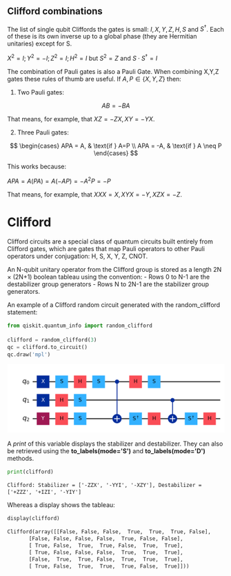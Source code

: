 ## Clifford combinations

The list of single qubit Cliffords the gates is small: $I, X, Y, Z, H, S$ and $S^\dagger$.
Each of these is its own inverse up to a global phase (they are Hermitian unitaries) except for S.

$X^2 = I; Y^2 = -I; Z^2 = I; H^2 = I$ but $S^2 = Z$ and $S \cdot S^\dagger = I$

The combination of Pauli gates is also a Pauli Gate. When combining X,Y,Z gates these rules of thumb are useful. 
If $`A,P \in \{ X,Y,Z \}`$ then:

1. Two Pauli gates:

$$
AB = -BA
$$

That means, for example, that $XZ = -ZX, XY=-YX$.

2. Three Pauli gates:  

$$
\begin{cases}
APA = A, & \text{if } A=P \\
APA = -A, & \text{if } A \neq P
\end{cases}
$$
    
This works because:

$APA = A(PA) = A(-AP) = -A^2P = -P$

That means, for example, that $XXX = X, XYX=-Y, XZX = -Z$.

# Clifford 

Clifford circuits are a special class of quantum circuits built entirely from Clifford gates, which are gates that map Pauli operators to other Pauli operators under conjugation: H, S, X, Y, Z, CNOT.

An N-qubit unitary operator from the Clifford group is stored as a length 2N × (2N+1) boolean tableau using the convention:
    - Rows 0 to N-1 are the destabilizer group generators
    - Rows N to 2N-1 are the stabilizer group generators.

An example of a Clifford random circuit generated with the random_clifford statement:

```python
from qiskit.quantum_info import random_clifford

clifford = random_clifford(3)
qc = clifford.to_circuit()
qc.draw('mpl')
```
!['random clifford'](../images/Clifford.png)

A *print* of this variable displays the stabilizer and destabilizer. They can also be retrieved using the **to_labels(mode='S')** and **to_labels(mode='D')** methods.

```python
print(clifford)
```

```
Clifford: Stabilizer = ['-ZZX', '-YYI', '-XZY'], Destabilizer = ['+ZZZ', '+IZI', '-YIY']
```

Whereas a display shows the tableau:
```python
display(clifford)
```

```
Clifford(array([[False, False, False,  True,  True,  True, False],
       [False, False, False, False,  True, False, False],
       [ True, False,  True,  True, False,  True,  True],
       [ True, False, False, False,  True,  True,  True],
       [False,  True,  True, False,  True,  True,  True],
       [ True, False,  True,  True,  True, False,  True]]))
```




